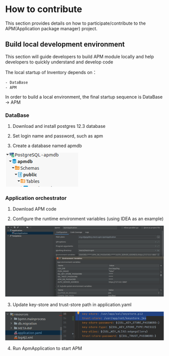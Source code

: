 How to contribute
==========================

This section provides details on how to participate/contribute to the APM(Application package manager) project. 

## Build local development environment

This section will guide developers to build APM module locally and help developers to quickly understand and
 develop
 code 

The local startup of Inventory depends on：
```
- DataBase
- APM
```
In order to build a local environment, the final startup sequence is DataBase -> APM

### DataBase

1. Download and install postgres 12.3 database 

2. Set login name and password, such as apm

3. Create a database named apmdb

![](/uploads/images/2020/0924/apm-db.png "apm-db.png")

### Application orchestrator

1. Download APM code

2. Configure the runtime environment variables (using IDEA as an example)

![](/uploads/images/2020/0924/apm-contribution.png "inventory-contribution.png")

3. Update key-store and trust-store path in application.yaml

![](/uploads/images/2020/0924/meo-ssl.png "meo-ssl.png")

4. Run ApmApplication to start APM
